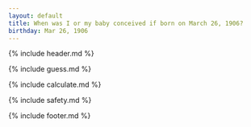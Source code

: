 ```yaml
---
layout: default
title: When was I or my baby conceived if born on March 26, 1906?
birthday: Mar 26, 1906
---
```


{% include header.md %}

{% include guess.md %}

{% include calculate.md %}

{% include safety.md %}

{% include footer.md %}




